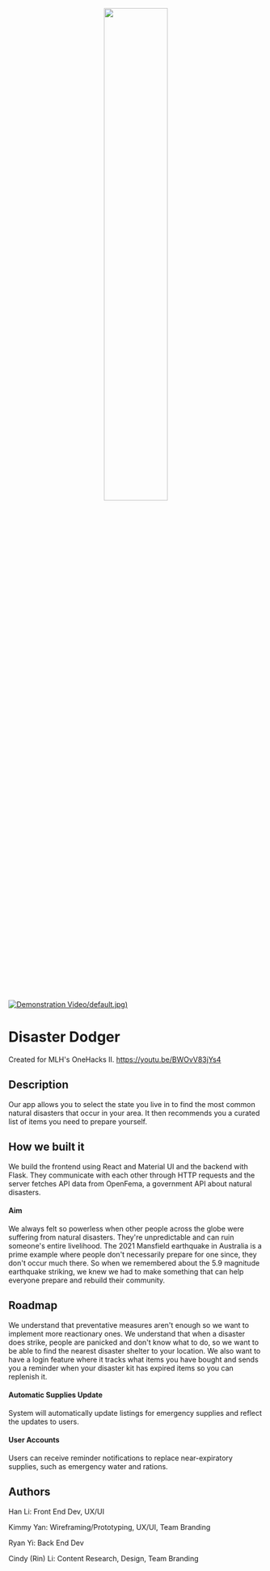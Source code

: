<p align="center">
  <img src="https://github.com/ryan-y1/OneHacks-II-Disaster-Kit-Project/blob/main/DisasterDodgerLogo.png" width=50% height=50%/>
</p>

[![Demonstration Video](https://img.youtube.com/vi/BWOvV83jYs4)/default.jpg)](https://youtu.be/BWOvV83jYs4)

# Disaster Dodger

Created for MLH's OneHacks II. https://youtu.be/BWOvV83jYs4

## Description

Our app allows you to select the state you live in to find the most common natural disasters that occur in your area. It then recommends you a curated list of items you need to prepare yourself.

## How we built it
We build the frontend using React and Material UI and the backend with Flask. They communicate with each other through HTTP requests and the server fetches API data from OpenFema, a government API about natural disasters.

#### Aim
We always felt so powerless when other people across the globe were suffering from natural disasters. They're unpredictable and can ruin someone's entire livelihood. The 2021 Mansfield earthquake in Australia is a prime example where people don't necessarily prepare for one since, they don't occur much there. So when we remembered about the 5.9 magnitude earthquake striking, we knew we had to make something that can help everyone prepare and rebuild their community.

## Roadmap

We understand that preventative measures aren't enough so we want to implement more reactionary ones. We understand that when a disaster does strike, people are panicked and don't know what to do, so we want to be able to find the nearest disaster shelter to your location. We also want to have a login feature where it tracks what items you have bought and sends you a reminder when your disaster kit has expired items so you can replenish it.

#### Automatic Supplies Update

System will automatically update listings for emergency supplies and reflect the updates to users.

#### User Accounts

Users can receive reminder notifications to replace near-expiratory supplies, such as emergency water and rations.

## Authors
Han Li: Front End Dev, UX/UI

Kimmy Yan: Wireframing/Prototyping, UX/UI, Team Branding

Ryan Yi: Back End Dev

Cindy (Rin) Li: Content Research, Design, Team Branding


